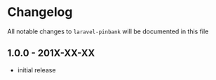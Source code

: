 # Changelog

All notable changes to `laravel-pinbank` will be documented in this file

## 1.0.0 - 201X-XX-XX

- initial release
